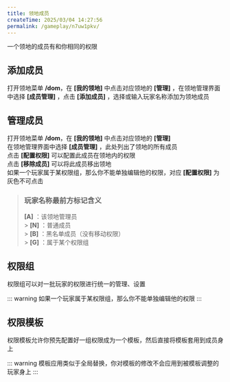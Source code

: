```yaml
---
title: 领地成员
createTime: 2025/03/04 14:27:56
permalink: /gameplay/n7uw1pkv/
---
```


一个领地的成员有和你相同的权限

## 添加成员

打开领地菜单 **/dom**，在 **[我的领地]** 中点击对应领地的 **[管理]** ，在领地管理界面中选择 **[成员管理]** ，点击 **[添加成员]** ，选择或输入玩家名称添加为领地成员

## 管理成员

打开领地菜单 **/dom**，在 **[我的领地]** 中点击对应领地的 **[管理]** <br>
在领地管理界面中选择 **[成员管理]** ，此处列出了领地的所有成员<br>
点击 **[配置权限]** 可以配置此成员在领地内的权限<br>
点击 **[移除成员]** 可以将此成员移出领地<br>
如果一个玩家属于某权限组，那么你不能单独编辑他的权限，对应 **[配置权限]** 为灰色不可点击

> ### 玩家名称最前方标记含义
>
> **[A]** ：该领地管理员<br> > **[N]** ：普通成员<br> > **[B]** ：黑名单成员（没有移动权限）<br> > **[G]** ：属于某个权限组

## 权限组

权限组可以对一批玩家的权限进行统一的管理、设置

::: warning
如果一个玩家属于某权限组，那么你不能单独编辑他的权限
:::

## 权限模板

权限模板允许你预先配置好一组权限成为一个模板，然后直接将模板套用到成员身上

::: warning
模板应用类似于全局替换，你对模板的修改不会应用到被模板调整的玩家身上
:::
